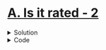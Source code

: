 # [A. Is it rated - 2](https://codeforces.com/problemset/problem/1505/A)

<details>
<summary>Solution</summary>

As the problem says, it is interactive. So, we have to keep scanning the input buffer line by line. For each line scanned, print "NO".

Note: using Fast I/O will show you "Idleness limit exceeded".

</details>

<details>
<summary>Code</summary>

```cpp
/*
    So, which of the favours
    of your Lord would you deny?
*/

// author: Brownbear2710

#include <bits/stdc++.h>

using namespace std;

int main()
{
    string s;
    while(getline(cin, s)) // getline() will throw error if it reaches end of file. That will cause the while loop to break
        cout << "NO" << endl;
    return 0;
}
```
</details>
